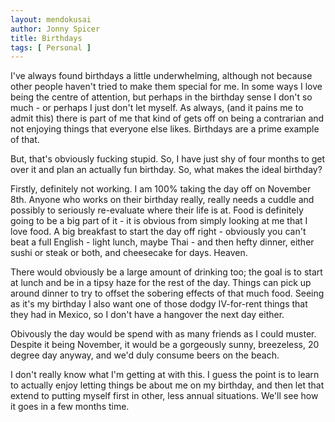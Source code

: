```yaml
---
layout: mendokusai
author: Jonny Spicer
title: Birthdays
tags: [ Personal ]
---
```

I've always found birthdays a little underwhelming, although not because other people haven't tried to make them special for me. In some ways I love being the centre of
attention, but perhaps in the birthday sense I don't so much - or perhaps I just don't let myself. As always, (and it pains me to admit this) there is part of me that kind of
gets off on being a contrarian and not enjoying things that everyone else likes. Birthdays are a prime example of that.

But, that's obviously fucking stupid. So, I have just shy of four months to get over it and plan an actually fun birthday. So, what makes the ideal birthday?

Firstly, definitely not working. I am 100% taking the day off on November 8th. Anyone who works on their birthday really, really needs a cuddle and possibly to seriously re-evaluate
where their life is at. Food is definitely going to be a big part of it - it is obvious from simply looking at me that I love food. A big breakfast to start the day off right -
obviously you can't beat a full English - light lunch, maybe Thai - and then hefty dinner, either sushi or steak or both, and cheesecake for days. Heaven.

There would obviously be a large amount of drinking too; the goal is to start at lunch and be in a tipsy haze for the rest of the day. Things can pick up around dinner to try to offset
the sobering effects of that much food. Seeing as it's my birthday I also want one of those dodgy IV-for-rent things that they had in Mexico, so I don't have a hangover the next day
either.

Obivously the day would be spend with as many friends as I could muster. Despite it being November, it would be a gorgeously sunny, breezeless, 20 degree day anyway, and we'd duly
consume beers on the beach.

I don't really know what I'm getting at with this. I guess the point is to learn to actually enjoy letting things be about me on my birthday, and then let that extend to putting myself
first in other, less annual situations. We'll see how it goes in a few months time.
